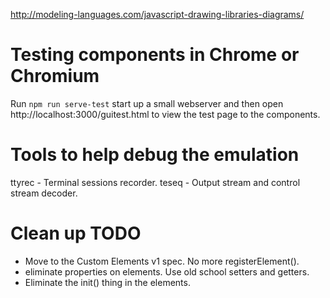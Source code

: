 http://modeling-languages.com/javascript-drawing-libraries-diagrams/


Testing components in Chrome or Chromium
========================================
Run `npm run serve-test` start up a small webserver and then open http://localhost:3000/guitest.html to view the test page to the components.


Tools to help debug the emulation
=================================

ttyrec - Terminal sessions recorder.
teseq - Output stream and control stream decoder.


Clean up TODO
=============
* Move to the Custom Elements v1 spec. No more registerElement().
* eliminate properties on elements. Use old school setters and getters.
* Eliminate the init() thing in the elements.

